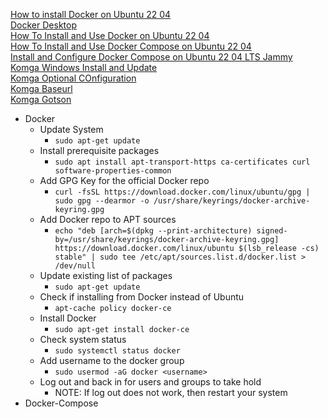 [How to install Docker on Ubuntu 22 04](https://linuxconfig.org/how-to-install-docker-on-ubuntu-22-04)<br />
[Docker Desktop](https://www.docker.com/products/docker-desktop)<br />
[How To Install and Use Docker on Ubuntu 22 04](https://www.digitalocean.com/community/tutorials/how-to-install-and-use-docker-on-ubuntu-22-04)<br />
[How To Install and Use Docker Compose on Ubuntu 22 04](https://digitalocean.com/community/tutorials/how-to-install-and-use-docker-compose-on-ubuntu-22-04)<br />
[Install and Configure Docker Compose on Ubuntu 22 04 LTS Jammy](https://www.how2shout.com/linux/install-and-configure-docker-compose-on-ubuntu-22-04-lts-jammy)<br />
[Komga Windows Install and Update](https://komga.org/installation/thirdparty.html#windows-installer-and-updater)<br />
[Komga Optional COnfiguration](https://komga.org/installation/configuration.html#optional-configuration)<br />
[Komga Baseurl](https://komga.org/installation/configuration.html#server-servlet-context-path-server-servlet-context-path-baseurl)<br />
[Komga Gotson](https://github.com/gotson/komga/issues/353)<br />

* Docker
  * Update System
    * `sudo apt-get update`
  * Install prerequisite packages
    * `sudo apt install apt-transport-https ca-certificates curl software-properties-common`
  * Add GPG Key for the official Docker repo
    * `curl -fsSL https://download.docker.com/linux/ubuntu/gpg | sudo gpg --dearmor -o /usr/share/keyrings/docker-archive-keyring.gpg`
  * Add Docker repo to APT sources
    * `echo "deb [arch=$(dpkg --print-architecture) signed-by=/usr/share/keyrings/docker-archive-keyring.gpg] https://download.docker.com/linux/ubuntu $(lsb_release -cs) stable" | sudo tee /etc/apt/sources.list.d/docker.list > /dev/null`
  * Update existing list of packages
    * `sudo apt-get update`
  * Check if installing from Docker instead of Ubuntu
    * `apt-cache policy docker-ce`
  * Install Docker
    * `sudo apt-get install docker-ce`
  * Check system status
    * `sudo systemctl status docker`
  * Add username to the docker group
    * `sudo usermod -aG docker <username>`
  * Log out and back in for users and groups to take hold
    * NOTE: If log out does not work, then restart your system
* Docker-Compose
